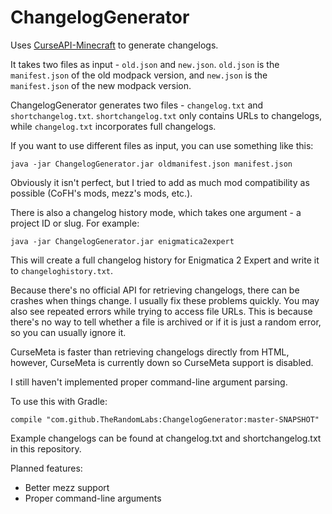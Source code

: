 # ChangelogGenerator

Uses [CurseAPI-Minecraft](https://github.com/TheRandomLabs/CurseAPI-Minecraft) to generate changelogs.

It takes two files as input - `old.json` and `new.json`. `old.json` is the `manifest.json` of the
old modpack version, and `new.json` is the `manifest.json` of the new modpack version.

ChangelogGenerator generates two files - `changelog.txt` and `shortchangelog.txt`.
`shortchangelog.txt` only contains URLs to changelogs, while `changelog.txt` incorporates
full changelogs.

If you want to use different files as input, you can use something like this:

	java -jar ChangelogGenerator.jar oldmanifest.json manifest.json

Obviously it isn't perfect, but I tried to add as much mod compatibility as possible
(CoFH's mods, mezz's mods, etc.).

There is also a changelog history mode, which takes one argument - a project ID or slug.
For example:

	java -jar ChangelogGenerator.jar enigmatica2expert

This will create a full changelog history for Enigmatica 2 Expert and write it to
`changeloghistory.txt`.

Because there's no official API for retrieving changelogs, there can be crashes when things change.
I usually fix these problems quickly. You may also see repeated errors while trying to access file
URLs. This is because there's no way to tell whether a file is archived or if it is just a random
error, so you can usually ignore it.

CurseMeta is faster than retrieving changelogs directly from HTML, however, CurseMeta is currently
down so CurseMeta support is disabled.

I still haven't implemented proper command-line argument parsing.

To use this with Gradle:

	compile "com.github.TheRandomLabs:ChangelogGenerator:master-SNAPSHOT"

Example changelogs can be found at changelog.txt and shortchangelog.txt in this repository.

Planned features:
* Better mezz support
* Proper command-line arguments
